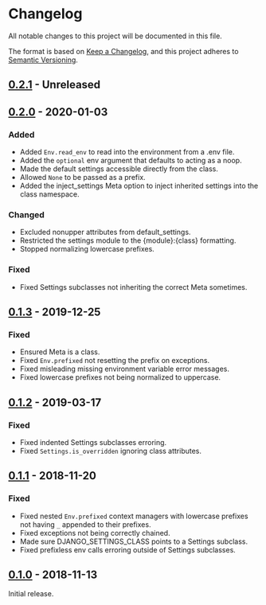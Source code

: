 # Changelog

All notable changes to this project will be documented in this file.

The format is based on [Keep a Changelog](https://keepachangelog.com/),
and this project adheres to [Semantic Versioning](https://semver.org/).

## [0.2.1] - Unreleased

## [0.2.0] - 2020-01-03

### Added

- Added `Env.read_env` to read into the environment from a .env file.
- Added the `optional` env argument that defaults to acting as a noop.
- Made the default settings accessible directly from the class.
- Allowed `None` to be passed as a prefix.
- Added the inject_settings Meta option to inject inherited settings into the
  class namespace.

### Changed

- Excluded nonupper attributes from default_settings.
- Restricted the settings module to the {module}:{class} formatting.
- Stopped normalizing lowercase prefixes.

### Fixed

- Fixed Settings subclasses not inheriting the correct Meta sometimes.

## [0.1.3] - 2019-12-25

### Fixed

- Ensured Meta is a class.
- Fixed `Env.prefixed` not resetting the prefix on exceptions.
- Fixed misleading missing environment variable error messages.
- Fixed lowercase prefixes not being normalized to uppercase.

## [0.1.2] - 2019-03-17

### Fixed

- Fixed indented Settings subclasses erroring.
- Fixed `Settings.is_overridden` ignoring class attributes.

## [0.1.1] - 2018-11-20

### Fixed

- Fixed nested `Env.prefixed` context managers with lowercase prefixes not
  having `_` appended to their prefixes.
- Fixed exceptions not being correctly chained.
- Made sure DJANGO_SETTINGS_CLASS points to a Settings subclass.
- Fixed prefixless env calls erroring outside of Settings subclasses.

## [0.1.0] - 2018-11-13

Initial release.

[0.2.1]: https://github.com/orlnub123/django-class-settings/compare/0.2.0...release/0.2
[0.2.0]: https://github.com/orlnub123/django-class-settings/releases/tag/0.2.0
[0.1.3]: https://github.com/orlnub123/django-class-settings/releases/tag/0.1.3
[0.1.2]: https://github.com/orlnub123/django-class-settings/releases/tag/0.1.2
[0.1.1]: https://github.com/orlnub123/django-class-settings/releases/tag/0.1.1
[0.1.0]: https://github.com/orlnub123/django-class-settings/releases/tag/0.1.0
